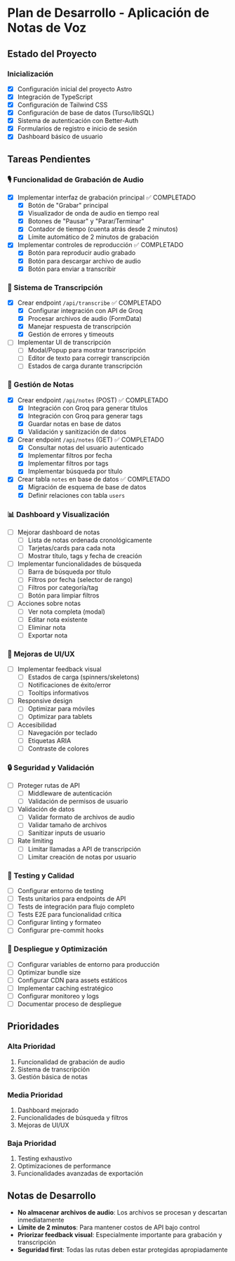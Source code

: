 # Plan de Desarrollo - Aplicación de Notas de Voz

## Estado del Proyecto

### Inicialización
- [x] Configuración inicial del proyecto Astro
- [x] Integración de TypeScript
- [x] Configuración de Tailwind CSS
- [x] Configuración de base de datos (Turso/libSQL)
- [x] Sistema de autenticación con Better-Auth
- [x] Formularios de registro e inicio de sesión
- [x] Dashboard básico de usuario

## Tareas Pendientes

### 🎙️ Funcionalidad de Grabación de Audio
- [x] Implementar interfaz de grabación principal ✅ COMPLETADO
  - [x] Botón de "Grabar" principal
  - [x] Visualizador de onda de audio en tiempo real
  - [x] Botones de "Pausar" y "Parar/Terminar"
  - [x] Contador de tiempo (cuenta atrás desde 2 minutos)
  - [x] Límite automático de 2 minutos de grabación
- [x] Implementar controles de reproducción ✅ COMPLETADO
  - [x] Botón para reproducir audio grabado
  - [x] Botón para descargar archivo de audio
  - [x] Botón para enviar a transcribir

### 🔄 Sistema de Transcripción
- [x] Crear endpoint `/api/transcribe` ✅ COMPLETADO
  - [x] Configurar integración con API de Groq
  - [x] Procesar archivos de audio (FormData)
  - [x] Manejar respuesta de transcripción
  - [x] Gestión de errores y timeouts
- [ ] Implementar UI de transcripción
  - [ ] Modal/Popup para mostrar transcripción
  - [ ] Editor de texto para corregir transcripción
  - [ ] Estados de carga durante transcripción

### 💾 Gestión de Notas
- [x] Crear endpoint `/api/notes` (POST) ✅ COMPLETADO
  - [x] Integración con Groq para generar títulos
  - [x] Integración con Groq para generar tags
  - [x] Guardar notas en base de datos
  - [x] Validación y sanitización de datos
- [x] Crear endpoint `/api/notes` (GET) ✅ COMPLETADO
  - [x] Consultar notas del usuario autenticado
  - [x] Implementar filtros por fecha
  - [x] Implementar filtros por tags
  - [x] Implementar búsqueda por título
- [x] Crear tabla `notes` en base de datos ✅ COMPLETADO
  - [x] Migración de esquema de base de datos
  - [x] Definir relaciones con tabla `users`

### 📊 Dashboard y Visualización
- [ ] Mejorar dashboard de notas
  - [ ] Lista de notas ordenada cronológicamente
  - [ ] Tarjetas/cards para cada nota
  - [ ] Mostrar título, tags y fecha de creación
- [ ] Implementar funcionalidades de búsqueda
  - [ ] Barra de búsqueda por título
  - [ ] Filtros por fecha (selector de rango)
  - [ ] Filtros por categoría/tag
  - [ ] Botón para limpiar filtros
- [ ] Acciones sobre notas
  - [ ] Ver nota completa (modal)
  - [ ] Editar nota existente
  - [ ] Eliminar nota
  - [ ] Exportar nota

### 🎨 Mejoras de UI/UX
- [ ] Implementar feedback visual
  - [ ] Estados de carga (spinners/skeletons)
  - [ ] Notificaciones de éxito/error
  - [ ] Tooltips informativos
- [ ] Responsive design
  - [ ] Optimizar para móviles
  - [ ] Optimizar para tablets
- [ ] Accesibilidad
  - [ ] Navegación por teclado
  - [ ] Etiquetas ARIA
  - [ ] Contraste de colores

### 🔒 Seguridad y Validación
- [ ] Proteger rutas de API
  - [ ] Middleware de autenticación
  - [ ] Validación de permisos de usuario
- [ ] Validación de datos
  - [ ] Validar formato de archivos de audio
  - [ ] Validar tamaño de archivos
  - [ ] Sanitizar inputs de usuario
- [ ] Rate limiting
  - [ ] Limitar llamadas a API de transcripción
  - [ ] Limitar creación de notas por usuario

### 🧪 Testing y Calidad
- [ ] Configurar entorno de testing
- [ ] Tests unitarios para endpoints de API
- [ ] Tests de integración para flujo completo
- [ ] Tests E2E para funcionalidad crítica
- [ ] Configurar linting y formateo
- [ ] Configurar pre-commit hooks

### 🚀 Despliegue y Optimización
- [ ] Configurar variables de entorno para producción
- [ ] Optimizar bundle size
- [ ] Configurar CDN para assets estáticos
- [ ] Implementar caching estratégico
- [ ] Configurar monitoreo y logs
- [ ] Documentar proceso de despliegue

## Prioridades

### Alta Prioridad
1. Funcionalidad de grabación de audio
2. Sistema de transcripción
3. Gestión básica de notas

### Media Prioridad
1. Dashboard mejorado
2. Funcionalidades de búsqueda y filtros
3. Mejoras de UI/UX

### Baja Prioridad
1. Testing exhaustivo
2. Optimizaciones de performance
3. Funcionalidades avanzadas de exportación

## Notas de Desarrollo

- **No almacenar archivos de audio**: Los archivos se procesan y descartan inmediatamente
- **Límite de 2 minutos**: Para mantener costos de API bajo control
- **Priorizar feedback visual**: Especialmente importante para grabación y transcripción
- **Seguridad first**: Todas las rutas deben estar protegidas apropiadamente